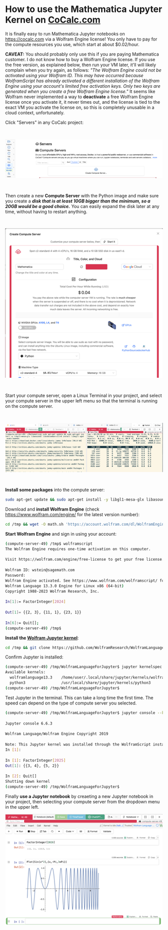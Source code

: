 # How to use the Mathematica Jupyter Kernel on [CoCalc.com](http://CoCalc.com)

It is finally easy to run Mathematica Jupyter notebooks on https://cocalc.com via a  Wolfram Engine license!  You only have to pay for the compute resources you use, which start at about \$0.02/hour.

**CAVEAT:** You should probably only use this if you are paying Mathematica customer.  I do not know how to buy a Wolfram Engine license.  If you use the free version, as explained below, then run your VM later, it'll will likely complain when you try again, as follows: _"The Wolfram Engine could not be activated using your Wolfram ID.  This may have occurred because WolframScript has already activated a different installation of the Wolfram Engine using your account's limited free activation keys. Only two keys are generated when you create a free Wolfram Engine license."_   It seems like Wolfram never implemented a way to **deactivate** a free Wolfram Engine license once you activate it, it never times out, and the license is tied to the exact VM you activate the license on, so this is completely unusable in a cloud context, unfortunately.

Click "Servers" in any CoCalc project:

<br/>

![](.mathematica.md.upload/paste-0.48922211489959966)

<br/>

Then create a new **Compute Server** with the Python image and make sure you create a _**disk that is at least 10GB bigger than the minimum, so a 20GB would be a good choice.**_  You can easily expand the disk later at any time, without having to restart anything.

<br/>

![](.mathematica.md.upload/paste-0.19421151586224683)

<br/>

Start your compute server, open a Linux Terminal in your project, and select your compute server in the upper left menu so that the terminal is running on the compute server.

<br/>

![](.mathematica.md.upload/paste-0.3489692762116898)

<br/>

**Install some packages** into the compute server:

```sh
sudo apt-get update && sudo apt-get install -y libgl1-mesa-glx libasound2 libxkbcommon-x11-0 libegl1 wget avahi-daemon
```

Download and **install Wolfram Engine** \(check https://www.wolfram.com/engine/  for the latest version number\):

```sh
cd /tmp && wget -O math.sh 'https://account.wolfram.com/dl/WolframEngine?version=13.3&platform=Linux&downloadManager=false&includesDocumentation=false' && chmod +x math.sh && sudo ./math.sh
```

**Start Wolfram Engine** and sign in using your account:

```sh
(compute-server-49) /tmp$ wolframscript 
The Wolfram Engine requires one-time activation on this computer.

Visit https://wolfram.com/engine/free-license to get your free license.

Wolfram ID: wstein@sagemath.com
Password: 
Wolfram Engine activated. See https://www.wolfram.com/wolframscript/ for more information.
Wolfram Language 13.3.0 Engine for Linux x86 (64-bit)
Copyright 1988-2023 Wolfram Research, Inc.

In[1]:= FactorInteger[2024]                                                        

Out[1]= {{2, 3}, {11, 1}, {23, 1}}

In[6]:= Quit[];                                                                    
(compute-server-49) /tmp$ 
```

**Install the [Wolfram Jupyter kernel](https://github.com/WolframResearch/WolframLanguageForJupyter)**:

```sh
cd /tmp && git clone https://github.com/WolframResearch/WolframLanguageForJupyter.git && cd WolframLanguageForJupyter && ./configure-jupyter.wls add
```

Confirm Jupyter is installed:

```sh
(compute-server-49) /tmp/WolframLanguageForJupyter$ jupyter kernelspec list
Available kernels:
  wolframlanguage13.3    /home/user/.local/share/jupyter/kernels/wolframlanguage13.3
  python3                /usr/local/share/jupyter/kernels/python3
(compute-server-49) /tmp/WolframLanguageForJupyter$ 
```

Test Jupyter in the terminal. This can take a long time the first time.  The speed can depend on the type of compute server you selected.

```sh
(compute-server-49) /tmp/WolframLanguageForJupyter$ jupyter console --kernel=wolframlanguage13.3

Jupyter console 6.6.3

Wolfram Language/Wolfram Engine Copyright 2019

Note: This Jupyter kernel was installed through the WolframScript install method. Accordingly, updates to a WolframLanguageForJupyter paclet will not affect this kernel.
In [1]: 

In [1]: FactorInteger[2025]
Out[1]: {{3, 4}, {5, 2}}

In [2]: Quit[]
Shutting down kernel
(compute-server-49) /tmp/WolframLanguageForJupyter$ 
```

Finally **use a Jupyter notebook** by creaeting a new Jupyter notebook in your project, then selecting your compute server from the dropdown menu in the upper left.

![](.mathematica.md.upload/paste-0.918463772000452)

